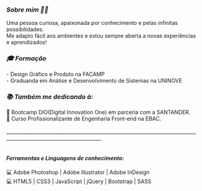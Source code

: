 
<h3><i> Sobre mim ✍🏻</i></h3>

Uma pessoa curiosa, apaixonada por conhecimento e pelas infinitas possibilidades.<br>
Me adapto fácil aos ambientes e estou sempre aberta a novas experiências e aprendizados!<br>

<h3><i>🎓 Formação</i></h3>
- Design Gráfico e Produto na FACAMP<br>
- Graduanda em Análise e Desenvolvimento de Sistemas na UNINOVE<br>

<h3><i>📚 Também me dedicando à:</i></h3>
📒 Bootcamp DIO(Digital Innovation One) em parceria com a SANTANDER.<br>
📒 Curso Profissionalizante de Engenharia Front-end na EBAC.
  <br><br>
_____________________________________________________________________________________________________________________ <br><br>
<h4><i> Ferramentas e Linguagens de conhecimento:</i></h4>
💻 Adobe Photoshop | Adobe Illustrator | Adobe InDesign <br>
💻 HTML5 | CSS3 | JavaScript | jQuery | Bootstrap | SASS

